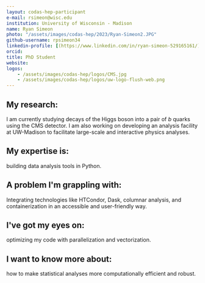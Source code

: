 ```yaml
---
layout: codas-hep-participant
e-mail: rsimeon@wisc.edu
institution: University of Wisconsin - Madison
name: Ryan Simeon
photo: "/assets/images/codas-hep/2023/Ryan-Simeon2.JPG"
github-username: rpsimeon34
linkedin-profile: [(https://www.linkedin.com/in/ryan-simeon-529165161/)]
orcid:
title: PhD Student
website:
logos:
    - /assets/images/codas-hep/logos/CMS.jpg
    - /assets/images/codas-hep/logos/uw-logo-flush-web.png
---
```


## My research:
I am currently studying decays of the Higgs boson into a pair of $b$ quarks using the CMS detector. I am also working on developing an
analysis facility at UW-Madison to facilitate large-scale and interactive physics analyses.

## My expertise is:
building data analysis tools in Python.

## A problem I'm grappling with:
Integrating technologies like HTCondor, Dask, columnar analysis, and containerization in an accessible and user-friendly way.

## I've got my eyes on:
optimizing my code with parallelization and vectorization.

## I want to know more about:
how to make statistical analyses more computationally efficient and robust.
